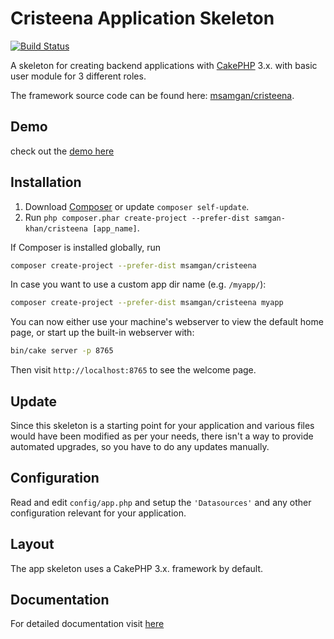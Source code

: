 # Cristeena Application Skeleton

[![Build Status](https://img.shields.io/travis/cakephp/app/master.svg?style=flat-square)](https://travis-ci.org/cakephp/app)

A skeleton for creating backend applications with [CakePHP](https://cakephp.org) 3.x. with basic user module for 3 different roles.

The framework source code can be found here: [msamgan/cristeena](https://github.com/msamgan/cristeena).

## Demo

check out the [demo here](https://cristeena.codebysamgan.com/)

## Installation

1. Download [Composer](https://getcomposer.org/doc/00-intro.md) or update `composer self-update`.
2. Run `php composer.phar create-project --prefer-dist samgan-khan/cristeena [app_name]`.

If Composer is installed globally, run

```bash
composer create-project --prefer-dist msamgan/cristeena
```

In case you want to use a custom app dir name (e.g. `/myapp/`):

```bash
composer create-project --prefer-dist msamgan/cristeena myapp
```

You can now either use your machine's webserver to view the default home page, or start
up the built-in webserver with:

```bash
bin/cake server -p 8765
```

Then visit `http://localhost:8765` to see the welcome page.

## Update

Since this skeleton is a starting point for your application and various files
would have been modified as per your needs, there isn't a way to provide
automated upgrades, so you have to do any updates manually.

## Configuration

Read and edit `config/app.php` and setup the `'Datasources'` and any other
configuration relevant for your application.

## Layout

The app skeleton uses a CakePHP 3.x. framework by default.

## Documentation

For detailed documentation visit [here](https://codebysamgan.com/cristeena-documetation/)
